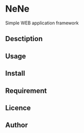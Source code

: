 # NeNe
 Simple WEB application framework

## Desctiption

## Usage

## Install

## Requirement

## Licence

## Author
